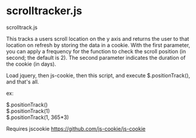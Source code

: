 # scrolltracker.js
scrolltrack.js

This tracks a users scroll location on the y axis and returns the user to that location on refresh by storing the data in a cookie.  With the first parameter, you can apply a frequency for the function to check the scroll position (in second; the default is 2).  The second parameter indicates the duration of the cookie (in days).

Load jquery, then js-cookie, then this script, and execute $.positionTrack(), and that's all.

ex:

$.positionTrack()    
$.positionTrack(1)    
$.positionTrack(1, 365*3)    

Requires jscookie https://github.com/js-cookie/js-cookie
